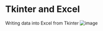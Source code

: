 # Tkinter and Excel
Writing data into Excel from Tkinter
![image](https://user-images.githubusercontent.com/61223605/154440812-564bda32-8762-4683-b5e5-cce3cf578e04.png)
